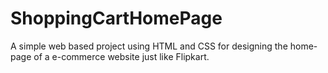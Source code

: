 # ShoppingCartHomePage
A simple web based project using HTML and CSS for designing the home-page of a e-commerce website just like Flipkart.
